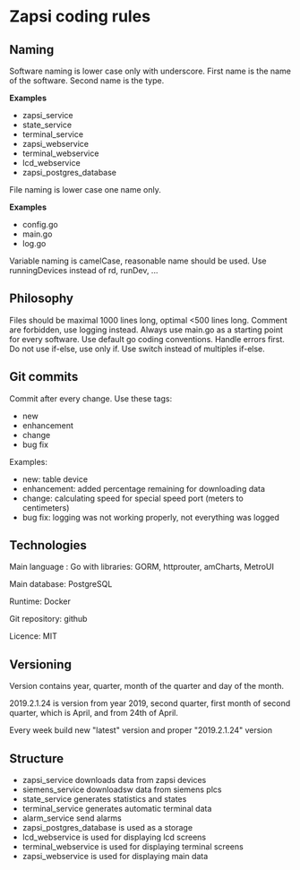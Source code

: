 # Zapsi coding rules
## Naming
Software naming is lower case only with underscore.
First name is the name of the software.
Second name is the type.


**Examples**
- zapsi_service
- state_service
- terminal_service
- zapsi_webservice
- terminal_webservice
- lcd_webservice
- zapsi_postgres_database

File naming is lower case one name only.

**Examples**
- config.go
- main.go
- log.go

Variable naming is camelCase, reasonable name should be used. Use runningDevices instead of rd, runDev, ...

## Philosophy
Files should be maximal 1000 lines long, optimal <500 lines long. Comment are forbidden, use logging instead.
Always use main.go as a starting point for every software. Use default go coding conventions. Handle errors first. Do not use if-else, use only if. Use switch instead of multiples if-else.


## Git commits
Commit after every change. Use these tags:
- new
- enhancement
- change
- bug fix

Examples:
- new: table device
- enhancement: added percentage remaining for downloading data 
- change: calculating speed for special speed port (meters to centimeters)
- bug fix: logging was not working properly, not everything was logged

## Technologies

Main language : Go with libraries: GORM, httprouter, amCharts, MetroUI

Main database: PostgreSQL

Runtime: Docker

Git repository: github

Licence: MIT

## Versioning

Version contains year, quarter, month of the quarter and day of the month.

2019.2.1.24 is version from year 2019, second quarter, first month of second quarter, which is April, and from 24th of April.

Every week build new "latest" version and proper "2019.2.1.24" version


## Structure
- zapsi_service downloads data from zapsi devices
- siemens_service downloadsw data from siemens plcs
- state_service generates statistics and states
- terminal_service generates automatic terminal data
- alarm_service send alarms
- zapsi_postgres_database is used as a storage
- lcd_webservice is used for displaying lcd screens
- terminal_webservice is used for displaying terminal screens
- zapsi_webservice is used for displaying main data




